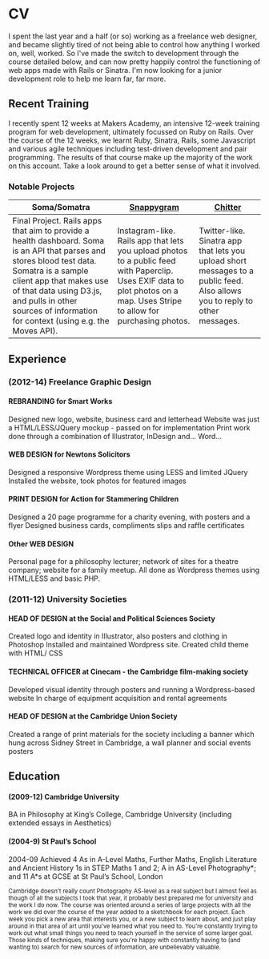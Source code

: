 # CV

I spent the last year and a half (or so) working as a freelance web designer, and became slightly tired of not being able to control how anything I worked on, well, worked. So I've made the switch to development through the course detailed below, and can now pretty happily control the functioning of web apps made with Rails or Sinatra. I'm now looking for a junior development role to help me learn far, far more.

## Recent Training

I recently spent 12 weeks at Makers Academy, an intensive 12-week training program for web development, ultimately focussed on Ruby on Rails. Over the course of the 12 weeks, we learnt Ruby, Sinatra, Rails, some Javascript and various agile techniques including test-driven development and pair programming. The results of that course make up the majority of the work on this account. Take a look around to get a better sense of what it involved.

### Notable Projects

| Soma/Somatra | [Snappygram](https://github.com/NotTheUsual/Snappygram) | [Chitter](https://github.com/NotTheUsual/Chitter) |
| ------------ | ---------- | ------- |
| Final Project. Rails apps that aim to provide a health dashboard. Soma is an API that parses and stores blood test data. Somatra is a sample client app that makes use of that data using D3.js, and pulls in other sources of information for context (using e.g. the Moves API). | Instagram-like. Rails app that lets you upload photos to a public feed with Paperclip. Uses EXIF data to plot photos on a map. Uses Stripe to allow for purchasing photos. | Twitter-like. Sinatra app that lets you upload short messages to a public feed. Also allows you to reply to other messages. |


## Experience

### (2012-14) Freelance Graphic Design

#### REBRANDING for Smart Works
Designed new logo, website, business card and letterhead
Website was just a HTML/LESS/JQuery mockup - passed on for implementation
Print work done through a combination of Illustrator, InDesign and... Word...

#### WEB DESIGN for Newtons Solicitors
Designed a responsive Wordpress theme using LESS and limited JQuery
Installed the website, took photos for featured images

#### PRINT DESIGN for Action for Stammering Children
Designed a 20 page programme for a charity evening, with posters and a flyer
Designed business cards, compliments slips and raffle certificates

#### Other WEB DESIGN
Personal page for a philosophy lecturer; network of sites for a theatre company; website for a family meetup. All done as Wordpress themes using HTML/LESS and basic PHP.

### (2011-12) University Societies

#### HEAD OF DESIGN at the Social and Political Sciences Society
Created logo and identity in Illustrator, also posters and clothing in Photoshop 
Installed and maintained Wordpress site. Created child theme with HTML/ CSS

#### TECHNICAL OFFICER at Cinecam - the Cambridge film-making society
Developed visual identity through posters and running a Wordpress-based website
In charge of equipment acquisition and rental agreements

#### HEAD OF DESIGN at the Cambridge Union Society
Created a range of print materials for the society including a banner which hung across Sidney Street in Cambridge, a wall planner and social events posters

## Education

#### (2009-12) Cambridge University
BA in Philosophy at King’s College, Cambridge University (including extended essays in Aesthetics)

#### (2004-9) St Paul’s School
2004-09 Achieved 4 As in A-Level Maths, Further Maths, English Literature and Ancient History 1s in STEP Maths 1 and 2; A in AS-Level Photography*; and 11 A*s at GCSE at St Paul’s School, London


<small>Cambridge doesn't really count Photography AS-level as a real subject but I almost feel as though of all the subjects I took that year, it probably best prepared me for university and the work I do now. The course was oriented around a series of large projects with all the work we did over the course of the year added to a sketchbook for each project. Each week you pick a new area that interests you, or a new subject to learn about, and just play around in that area of art until you've learned what you need to. You're constantly trying to work out what small things you need to teach yourself in the service of some larger goal. Those kinds of techniques, making sure you're happy with constantly having to (and wanting to) search for new sources of information, are unbelievably valuable.</small>
